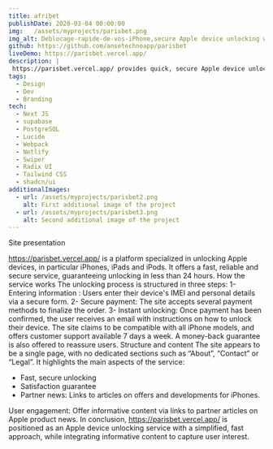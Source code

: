 ```yaml
---
title: afribet
publishDate: 2020-03-04 00:00:00
img:   /assets/myprojects/parisbet.png
img_alt: Deblocage-rapide-de-vos-iPhone,secure Apple device unlocking with 24-hour service.
github: https://github.com/ansetechnoapp/parisbet
liveDemo: https://parisbet.vercel.app/
description: |
 https://parisbet.vercel.app/ provides quick, secure Apple device unlocking with 24-hour service, 7-day support, and money-back guarantee.
tags:
  - Design
  - Dev
  - Branding
tech:
  - Next JS
  - supabase 
  - PostgreSQL
  - Lucide
  - Webpack
  - Netlify
  - Swiper
  - Radix UI
  - Tailwind CSS
  - shadcn/ui
additionalImages:
  - url: /assets/myprojects/parisbet2.png
    alt: First additional image of the project
  - url: /assets/myprojects/parisbet3.png
    alt: Second additional image of the project
---
```


Site presentation

https://parisbet.vercel.app/ is a platform specialized in unlocking Apple devices, in particular iPhones, iPads and iPods. It offers a fast, reliable and secure service, guaranteeing unlocking in less than 24 hours.
How the service works
The unlocking process is structured in three steps:
1- Entering information : Users enter their device's IMEI and personal details via a secure form.
2- Secure payment: The site accepts several payment methods to finalize the order.
3- Instant unlocking: Once payment has been confirmed, the user receives an email with instructions on how to unlock their device.
The site claims to be compatible with all iPhone models, and offers customer support available 7 days a week. A money-back guarantee is also offered to reassure users.
Structure and content
The site appears to be a single page, with no dedicated sections such as “About”, “Contact” or “Legal”. It highlights the main aspects of the service:
- Fast, secure unlocking
- Satisfaction guarantee
- Partner news: Links to articles on offers and developments for iPhones.

User engagement: Offer informative content via links to partner articles on Apple product news.
In conclusion, https://parisbet.vercel.app/ is positioned as an Apple device unlocking service with a simplified, fast approach, while integrating informative content to capture user interest.